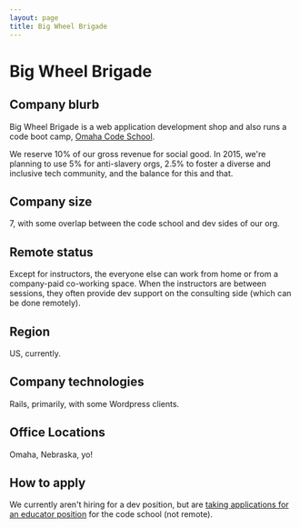 ```yaml
---
layout: page
title: Big Wheel Brigade
---
```


# Big Wheel Brigade

## Company blurb

Big Wheel Brigade is a web application development shop and also runs a code boot camp, [Omaha Code School](http://www.omahacodeschool.com). 

We reserve 10% of our gross revenue for social good. In 2015, we're planning to use 5% for anti-slavery orgs, 2.5% to foster a diverse and inclusive tech community, and the balance for this and that.

## Company size

7, with some overlap between the code school and dev sides of our org.

## Remote status

Except for instructors, the everyone else can work from home or from a company-paid co-working space. When the instructors are between sessions, they often provide dev support on the consulting side (which can be done remotely).

## Region

US, currently.

## Company technologies

Rails, primarily, with some Wordpress clients.

## Office Locations

Omaha, Nebraska, yo!

## How to apply

We currently aren't hiring for a dev position, but are [taking applications for an educator position](http://omahacodeschool.com/educator) for the code school (not remote).
